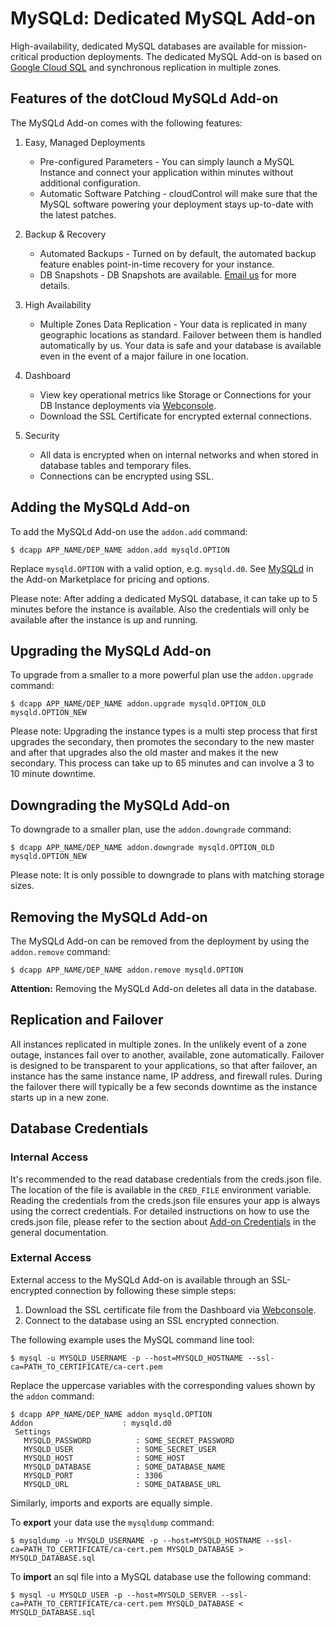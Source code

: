 # MySQLd: Dedicated MySQL Add-on

High-availability, dedicated MySQL databases are available for
mission-critical production deployments. The dedicated MySQL Add-on is
based on [Google Cloud SQL] and synchronous replication in multiple zones.

## Features of the dotCloud MySQLd Add-on

The MySQLd Add-on comes with the following features:

1. Easy, Managed Deployments
    - Pre-configured Parameters - You can simply launch a MySQL Instance
    and connect your application within minutes without additional
    configuration.
    - Automatic Software Patching - cloudControl will make sure that the
    MySQL software powering your deployment stays up-to-date with the
    latest patches.

2. Backup & Recovery
    - Automated Backups - Turned on by default, the automated backup feature
    enables point-in-time recovery for your instance.
    - DB Snapshots - DB Snapshots are available. [Email us] for more details.

3. High Availability
    - Multiple Zones Data Replication - Your data is replicated in many geographic locations
    as standard. Failover between them is handled automatically by us. Your data is
    safe and your database is available even in the event of a major failure in one location.

4. Dashboard
    - View key operational metrics like Storage or Connections for your DB Instance deployments via [Webconsole]. 
    - Download the SSL Certificate for encrypted external connections. 

5. Security
    - All data is encrypted when on internal networks and when stored in database
    tables and temporary files.
    - Connections can be encrypted using SSL.

## Adding the MySQLd Add-on

To add the MySQLd Add-on use the `addon.add` command:

~~~
$ dcapp APP_NAME/DEP_NAME addon.add mysqld.OPTION
~~~
Replace `mysqld.OPTION` with a valid option, e.g. `mysqld.d0`. See
[MySQLd] in the Add-on Marketplace for pricing and options.

Please note: After adding a dedicated MySQL database, it can take up to 5 minutes before the instance is available. Also the credentials will only be available after the instance is up and running.

## Upgrading the MySQLd Add-on

To upgrade from a smaller to a more powerful plan use the `addon.upgrade` command:

~~~
$ dcapp APP_NAME/DEP_NAME addon.upgrade mysqld.OPTION_OLD mysqld.OPTION_NEW
~~~

Please note: Upgrading the instance types is a multi step process that first upgrades the secondary, then promotes the secondary to the new master and after that upgrades also the old master and makes it the new secondary. This process can take up to 65 minutes and can involve a 3 to 10 minute downtime.

## Downgrading the MySQLd Add-on

To downgrade to a smaller plan, use the `addon.downgrade` command:

~~~
$ dcapp APP_NAME/DEP_NAME addon.downgrade mysqld.OPTION_OLD mysqld.OPTION_NEW
~~~

Please note: It is only possible to downgrade to plans with matching storage
sizes.


## Removing the MySQLd Add-on

The MySQLd Add-on can be removed from the deployment by using the `addon.remove` command:

~~~
$ dcapp APP_NAME/DEP_NAME addon.remove mysqld.OPTION
~~~

**Attention:** Removing the MySQLd Add-on deletes all data in the database.

## Replication and Failover

All instances replicated in multiple zones. In the unlikely event of a zone outage,
instances fail over to another, available, zone automatically. Failover is designed to
be transparent to your applications, so that after failover, an instance has the same
instance name, IP address, and firewall rules. During the failover there will typically
be a few seconds downtime as the instance starts up in a new zone.

## Database Credentials

### Internal Access

It's recommended to the read database credentials from the creds.json file. The
location of the file is available in the `CRED_FILE` environment variable.
Reading the credentials from the creds.json file ensures your app is always
using the correct credentials. For detailed instructions on how to use the
creds.json file, please refer to the section about [Add-on Credentials] in the
general documentation.

### External Access

External access to the MySQLd Add-on is available through an SSL-encrypted connection by following these simple steps:

 1. Download the SSL certificate file from the Dashboard via [Webconsole].
 1. Connect to the database using an SSL encrypted connection.

The following example uses the MySQL command line tool:

~~~
$ mysql -u MYSQLD_USERNAME -p --host=MYSQLD_HOSTNAME --ssl-ca=PATH_TO_CERTIFICATE/ca-cert.pem
~~~

Replace the uppercase variables with the corresponding values shown by the `addon` command:

~~~
$ dcapp APP_NAME/DEP_NAME addon mysqld.OPTION
Addon                    : mysqld.d0
 Settings
   MYSQLD_PASSWORD          : SOME_SECRET_PASSWORD
   MYSQLD_USER              : SOME_SECRET_USER
   MYSQLD_HOST              : SOME_HOST
   MYSQLD_DATABASE          : SOME_DATABASE_NAME
   MYSQLD_PORT              : 3306
   MYSQLD_URL               : SOME_DATABASE_URL
~~~

Similarly, imports and exports are equally simple.

To **export** your data use the `mysqldump` command:
~~~
$ mysqldump -u MYSQLD_USERNAME -p --host=MYSQLD_HOSTNAME --ssl-ca=PATH_TO_CERTIFICATE/ca-cert.pem MYSQLD_DATABASE > MYSQLD_DATABASE.sql
~~~

To **import** an sql file into a MySQL database use the following command:
~~~
$ mysql -u MYSQLD_USER -p --host=MYSQLD_SERVER --ssl-ca=PATH_TO_CERTIFICATE/ca-cert.pem MYSQLD_DATABASE < MYSQLD_DATABASE.sql
~~~


[Google Cloud SQL]: https://developers.google.com/cloud-sql/
[Config Add-on]: https://www.cloudcontrol.com/add-ons/config
[MySQLd]: https://www.cloudcontrol.com/add-ons/mysqld
[Add-on Credentials]: https://www.cloudcontrol.com/dev-center/Platform%20Documentation#add-ons
[Email us]: mailto:support@cloudcontrol.de
[Webconsole]: https://www.cloudcontrol.com/console/login
